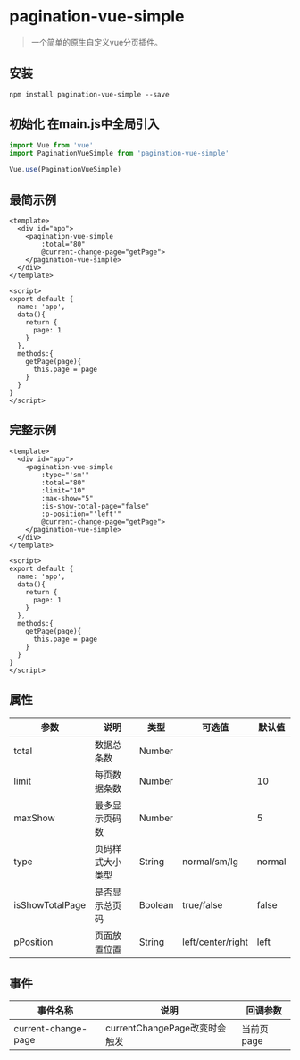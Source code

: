 # pagination-vue-simple

> 一个简单的原生自定义vue分页插件。

## 安装

`npm install pagination-vue-simple --save`

## 初始化  在main.js中全局引入

```javascript
import Vue from 'vue'
import PaginationVueSimple from 'pagination-vue-simple'

Vue.use(PaginationVueSimple)
```

## 最简示例
```vue
<template>
  <div id="app">
    <pagination-vue-simple 
        :total="80" 
        @current-change-page="getPage">
    </pagination-vue-simple>
  </div>
</template>
```
```javascrpt
<script>
export default {
  name: 'app',
  data(){
    return {
      page: 1
    }
  },
  methods:{
    getPage(page){
      this.page = page
    }
  }
}
</script>
```

## 完整示例
```vue
<template>
  <div id="app">
    <pagination-vue-simple 
        :type="'sm'" 
        :total="80" 
        :limit="10" 
        :max-show="5" 
        :is-show-total-page="false" 
        :p-position="'left'"
        @current-change-page="getPage">
    </pagination-vue-simple>
  </div>
</template>
```
```javascrpt
<script>
export default {
  name: 'app',
  data(){
    return {
      page: 1
    }
  },
  methods:{
    getPage(page){
      this.page = page
    }
  }
}
</script>
```

## 属性
| 参数           | 说明                               | 类型      | 可选值                    | 默认值                    |
| ------------ | -------------------------------- | ------- | ---------------------- | ---------------------- |
| total        | 数据总条数                            | Number  |                        |                        |
| limit        | 每页数据条数                            | Number  |                        | 10                     |
| maxShow      | 最多显示页码数                                | Number  |                        | 5                      |
| type         | 页码样式大小类型                            | String  |  normal/sm/lg          | normal                 |
| isShowTotalPage| 是否显示总页码                               | Boolean | true/false             | false                  |
| pPosition    | 页面放置位置                               | String  | left/center/right      | left                   |

## 事件

| 事件名称           | 说明                | 回调参数            |
| -------------- | ----------------- | --------------- |
| current-change-page | currentChangePage改变时会触发 | 当前页 page |
